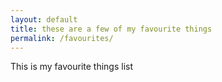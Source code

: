 ```yaml
---
layout: default
title: these are a few of my favourite things
permalink: /favourites/
---
```


<div class="row">
	This is my favourite things list
</div>